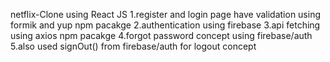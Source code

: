 netflix-Clone using React JS
1.register and login page have validation using formik and yup npm pacakge
2.authentication using firebase
3.api fetching using axios npm pacakge
4.forgot password concept using firebase/auth
5.also used signOut() from firebase/auth for logout concept
